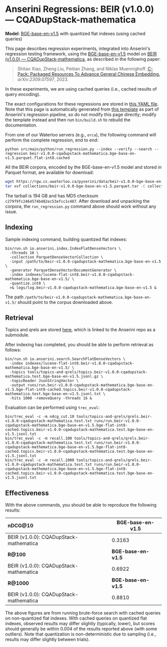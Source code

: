 # Anserini Regressions: BEIR (v1.0.0) &mdash; CQADupStack-mathematica

**Model**: [BGE-base-en-v1.5](https://huggingface.co/BAAI/bge-base-en-v1.5) with quantized flat indexes (using cached queries)

This page describes regression experiments, integrated into Anserini's regression testing framework, using the [BGE-base-en-v1.5](https://huggingface.co/BAAI/bge-base-en-v1.5) model on [BEIR (v1.0.0) &mdash; CQADupStack-mathematica](http://beir.ai/), as described in the following paper:

> Shitao Xiao, Zheng Liu, Peitian Zhang, and Niklas Muennighoff. [C-Pack: Packaged Resources To Advance General Chinese Embedding.](https://arxiv.org/abs/2309.07597) _arXiv:2309.07597_, 2023.

In these experiments, we are using cached queries (i.e., cached results of query encoding).

The exact configurations for these regressions are stored in [this YAML file](../../src/main/resources/regression/beir-v1.0.0-cqadupstack-mathematica.bge-base-en-v1.5.parquet.flat-int8.cached.yaml).
Note that this page is automatically generated from [this template](../../src/main/resources/docgen/templates/beir-v1.0.0-cqadupstack-mathematica.bge-base-en-v1.5.parquet.flat-int8.cached.template) as part of Anserini's regression pipeline, so do not modify this page directly; modify the template instead and then run `bin/build.sh` to rebuild the documentation.

From one of our Waterloo servers (e.g., `orca`), the following command will perform the complete regression, end to end:

```
python src/main/python/run_regression.py --index --verify --search --regression beir-v1.0.0-cqadupstack-mathematica.bge-base-en-v1.5.parquet.flat-int8.cached
```

All the BEIR corpora, encoded by the BGE-base-en-v1.5 model and stored in Parquet format, are available for download:

```bash
wget https://rgw.cs.uwaterloo.ca/pyserini/data/beir-v1.0.0-bge-base-en-v1.5.parquet.tar -P collections/
tar xvf collections/beir-v1.0.0-bge-base-en-v1.5.parquet.tar -C collections/
```

The tarball is 194 GB and has MD5 checksum `c279f9fc2464574b482ec53efcc1c487`.
After download and unpacking the corpora, the `run_regression.py` command above should work without any issue.

## Indexing

Sample indexing command, building quantized flat indexes:

```
bin/run.sh io.anserini.index.IndexFlatDenseVectors \
  -threads 16 \
  -collection ParquetDenseVectorCollection \
  -input /path/to/beir-v1.0.0-cqadupstack-mathematica.bge-base-en-v1.5 \
  -generator ParquetDenseVectorDocumentGenerator \
  -index indexes/lucene-flat-int8.beir-v1.0.0-cqadupstack-mathematica.bge-base-en-v1.5/ \
  -quantize.int8 \
  >& logs/log.beir-v1.0.0-cqadupstack-mathematica.bge-base-en-v1.5 &
```

The path `/path/to/beir-v1.0.0-cqadupstack-mathematica.bge-base-en-v1.5/` should point to the corpus downloaded above.

## Retrieval

Topics and qrels are stored [here](https://github.com/castorini/anserini-tools/tree/master/topics-and-qrels), which is linked to the Anserini repo as a submodule.

After indexing has completed, you should be able to perform retrieval as follows:

```
bin/run.sh io.anserini.search.SearchFlatDenseVectors \
  -index indexes/lucene-flat-int8.beir-v1.0.0-cqadupstack-mathematica.bge-base-en-v1.5/ \
  -topics tools/topics-and-qrels/topics.beir-v1.0.0-cqadupstack-mathematica.test.bge-base-en-v1.5.jsonl.gz \
  -topicReader JsonStringVector \
  -output runs/run.beir-v1.0.0-cqadupstack-mathematica.bge-base-en-v1.5.bge-flat-int8-cached.topics.beir-v1.0.0-cqadupstack-mathematica.test.bge-base-en-v1.5.jsonl.txt \
  -hits 1000 -removeQuery -threads 16 &
```

Evaluation can be performed using `trec_eval`:

```
bin/trec_eval -c -m ndcg_cut.10 tools/topics-and-qrels/qrels.beir-v1.0.0-cqadupstack-mathematica.test.txt runs/run.beir-v1.0.0-cqadupstack-mathematica.bge-base-en-v1.5.bge-flat-int8-cached.topics.beir-v1.0.0-cqadupstack-mathematica.test.bge-base-en-v1.5.jsonl.txt
bin/trec_eval -c -m recall.100 tools/topics-and-qrels/qrels.beir-v1.0.0-cqadupstack-mathematica.test.txt runs/run.beir-v1.0.0-cqadupstack-mathematica.bge-base-en-v1.5.bge-flat-int8-cached.topics.beir-v1.0.0-cqadupstack-mathematica.test.bge-base-en-v1.5.jsonl.txt
bin/trec_eval -c -m recall.1000 tools/topics-and-qrels/qrels.beir-v1.0.0-cqadupstack-mathematica.test.txt runs/run.beir-v1.0.0-cqadupstack-mathematica.bge-base-en-v1.5.bge-flat-int8-cached.topics.beir-v1.0.0-cqadupstack-mathematica.test.bge-base-en-v1.5.jsonl.txt
```

## Effectiveness

With the above commands, you should be able to reproduce the following results:

| **nDCG@10**                                                                                                  | **BGE-base-en-v1.5**|
|:-------------------------------------------------------------------------------------------------------------|-----------|
| BEIR (v1.0.0): CQADupStack-mathematica                                                                       | 0.3163    |
| **R@100**                                                                                                    | **BGE-base-en-v1.5**|
| BEIR (v1.0.0): CQADupStack-mathematica                                                                       | 0.6922    |
| **R@1000**                                                                                                   | **BGE-base-en-v1.5**|
| BEIR (v1.0.0): CQADupStack-mathematica                                                                       | 0.8810    |

The above figures are from running brute-force search with cached queries on non-quantized flat indexes.
With cached queries on quantized flat indexes, observed results may differ slightly (typically, lower), but scores should generally be within 0.004 of the results reported above (with some outliers).
Note that quantization is non-deterministic due to sampling (i.e., results may differ slightly between trials).

